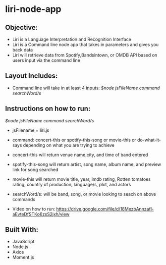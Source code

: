 # liri-node-app

## Objective:
- Liri is a Language Interpretation and Recognition Interface
- Liri is a Command line node app that takes in parameters and gives you back data
- Liri will retrieve data from Spotify,Bandsintown, or OMDB API based on users input via the command line

## Layout Includes:
- Command line will take  in at least 4 inputs:
 *$node jsFileName command searchWord/s*

## Instructions on how to run:
*$node jsFileName command searchWord/s*
- jsFilename = liri.js

- command: concert-this or spotify-this-song or movie-this or do-what-it-says depending on what you are trying to achieve

- concert-this will return venue name,city, and time of band entered
- spotify-this-song will return artist, song name, album name, and preview link for song searched
- movie-this will return movie title, year, imdb rating,  Rotten tomatoes rating, country of production, language/s, plot, and actors

- searchWord/s: will be band, song, or movie looking to seach on above commands

- Video on how to run: https://drive.google.com/file/d/18MezbAnnzafl-aEvteDfSTKo6zsS2jxh/view
## Built With:
- JavaScript
- Node.js
- Axios
- Moment.js

